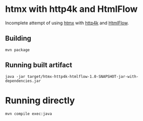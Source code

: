 # htmx with http4k and HtmlFlow

Incomplete attempt of using [htmx](https://htmx.org/) with [http4k](https://www.http4k.org/) and [HtmlFlow](https://htmlflow.org/).

## Building

```shell
mvn package
```

## Running built artifact

```shell
java -jar target/htmx-http4k-htmlflow-1.0-SNAPSHOT-jar-with-dependencies.jar
```

# Running directly

```shell
mvn compile exec:java
```

